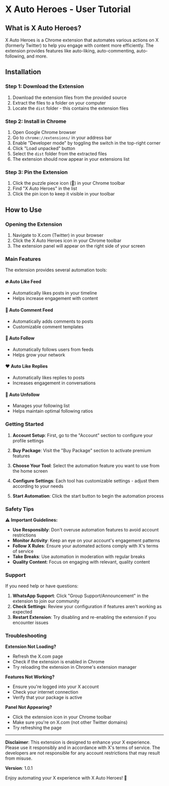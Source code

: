 # X Auto Heroes - User Tutorial

## What is X Auto Heroes?

X Auto Heroes is a Chrome extension that automates various actions on X (formerly Twitter) to help you engage with content more efficiently. The extension provides features like auto-liking, auto-commenting, auto-following, and more.

## Installation

### Step 1: Download the Extension
1. Download the extension files from the provided source
2. Extract the files to a folder on your computer
3. Locate the `dist` folder - this contains the extension files

### Step 2: Install in Chrome
1. Open Google Chrome browser
2. Go to `chrome://extensions/` in your address bar
3. Enable "Developer mode" by toggling the switch in the top-right corner
4. Click "Load unpacked" button
5. Select the `dist` folder from the extracted files
6. The extension should now appear in your extensions list

### Step 3: Pin the Extension
1. Click the puzzle piece icon (🧩) in your Chrome toolbar
2. Find "X Auto Heroes" in the list
3. Click the pin icon to keep it visible in your toolbar

## How to Use

### Opening the Extension
1. Navigate to X.com (Twitter) in your browser
2. Click the X Auto Heroes icon in your Chrome toolbar
3. The extension panel will appear on the right side of your screen

### Main Features

The extension provides several automation tools:

#### 🔥 Auto Like Feed
- Automatically likes posts in your timeline
- Helps increase engagement with content

#### 💬 Auto Comment Feed
- Automatically adds comments to posts
- Customizable comment templates

#### 👥 Auto Follow
- Automatically follows users from feeds
- Helps grow your network

#### ❤️ Auto Like Replies
- Automatically likes replies to posts
- Increases engagement in conversations

#### 🔄 Auto Unfollow
- Manages your following list
- Helps maintain optimal following ratios

### Getting Started

1. **Account Setup**: First, go to the "Account" section to configure your profile settings

2. **Buy Package**: Visit the "Buy Package" section to activate premium features

3. **Choose Your Tool**: Select the automation feature you want to use from the home screen

4. **Configure Settings**: Each tool has customizable settings - adjust them according to your needs

5. **Start Automation**: Click the start button to begin the automation process

### Safety Tips

⚠️ **Important Guidelines:**

- **Use Responsibly**: Don't overuse automation features to avoid account restrictions
- **Monitor Activity**: Keep an eye on your account's engagement patterns
- **Follow X Rules**: Ensure your automated actions comply with X's terms of service
- **Take Breaks**: Use automation in moderation with regular breaks
- **Quality Content**: Focus on engaging with relevant, quality content

### Support

If you need help or have questions:

1. **WhatsApp Support**: Click "Group Support/Announcement" in the extension to join our community
2. **Check Settings**: Review your configuration if features aren't working as expected
3. **Restart Extension**: Try disabling and re-enabling the extension if you encounter issues

### Troubleshooting

**Extension Not Loading?**
- Refresh the X.com page
- Check if the extension is enabled in Chrome
- Try reloading the extension in Chrome's extension manager

**Features Not Working?**
- Ensure you're logged into your X account
- Check your internet connection
- Verify that your package is active

**Panel Not Appearing?**
- Click the extension icon in your Chrome toolbar
- Make sure you're on X.com (not other Twitter domains)
- Try refreshing the page

---

**Disclaimer**: This extension is designed to enhance your X experience. Please use it responsibly and in accordance with X's terms of service. The developers are not responsible for any account restrictions that may result from misuse.

**Version**: 1.0.1

Enjoy automating your X experience with X Auto Heroes! 🚀